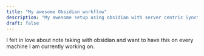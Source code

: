 ```yaml
---
title: "My awesome Obsidian workflow"
description: "My awesome setup using obsidian with server centric Syncthing on multiple devices"
draft: false
---
```


I felt in love about note taking with obsidian and want to have this on every
machine I am currently working on. 
